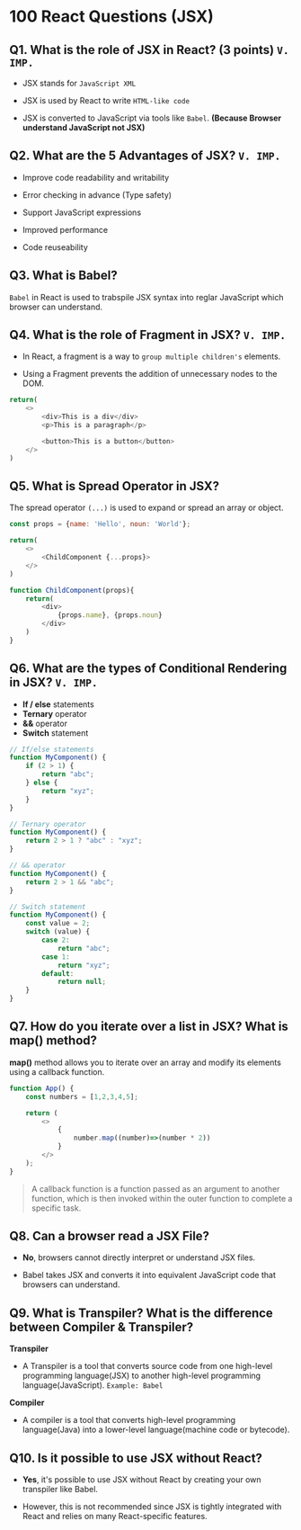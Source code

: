 # 100 React Questions (JSX)

## Q1. What is the role of JSX in React? (3 points) `V. IMP.`

* JSX stands for `JavaScript XML`

* JSX is used by React to write `HTML-like code`

* JSX is converted to JavaScript via tools like `Babel`. **(Because Browser understand JavaScript not JSX)**

## Q2. What are the 5 Advantages of JSX? `V. IMP.`

* Improve code readability and writability

* Error checking in advance (Type safety)

* Support JavaScript expressions

* Improved performance

* Code reuseability

## Q3. What is Babel?

`Babel` in React is used to trabspile JSX syntax into reglar JavaScript which browser can understand.

## Q4. What is the role of Fragment in JSX? `V. IMP.`

* In React, a fragment is a way to `group multiple children's` elements.

* Using a Fragment prevents the addition of unnecessary nodes to the DOM.

```javascript
return(
    <>
        <div>This is a div</div>
        <p>This is a paragraph</p>

        <button>This is a button</button>
    </>
)
```

## Q5. What is Spread Operator in JSX?

The spread operator `(...)` is used to expand or spread an array or object.

```javascript
const props = {name: 'Hello', noun: 'World'};

return(
    <>
        <ChildComponent {...props}>
    </>
)
```

```js
function ChildComponent(props){
    return(
        <div>
            {props.name}, {props.noun}
        </div>
    )
}
```
## Q6. What are the types of Conditional Rendering in JSX? `V. IMP.`

* **If / else** statements
* **Ternary** operator
* **&&** operator
* **Switch** statement

```javascript
// If/else statements
function MyComponent() {
    if (2 > 1) {
        return "abc";
    } else {
        return "xyz";
    }
}

// Ternary operator
function MyComponent() {
    return 2 > 1 ? "abc" : "xyz";
}

// && operator
function MyComponent() {
    return 2 > 1 && "abc";
}

// Switch statement
function MyComponent() {
    const value = 2;
    switch (value) {
        case 2:
            return "abc";
        case 1:
            return "xyz";
        default:
            return null;
    }
}
```

## Q7. How do you iterate over a list in JSX? What is map() method?

**map()** method allows you to iterate over an array and modify its elements using a callback function. 

```javascript
function App() {
    const numbers = [1,2,3,4,5];

    return (
        <>
            {
                number.map((number)=>(number * 2))
            }
        </>
    );
}
```

> A callback function is a function passed as an argument to another function, which is then invoked within the outer function to complete a specific task.

## Q8. Can a browser read a JSX File?

* **No**, browsers cannot directly interpret or understand JSX files.

* Babel takes JSX and converts it into equivalent JavaScript code that browsers can understand.

## Q9. What is Transpiler? What is the difference between Compiler & Transpiler?

**Transpiler**

* A Transpiler is a tool that converts source code from one high-level programming language(JSX) to another high-level programming language(JavaScript). `Example: Babel`

**Compiler**

* A compiler is a tool that converts high-level programming language(Java) into a lower-level language(machine code or bytecode).

## Q10. Is it possible to use JSX without React?

* **Yes**, it's possible to use JSX without React by creating your own transpiler like Babel.

* However, this is not recommended since JSX is tightly integrated with React and relies on many React-specific features.

<!---
Adarsh 
28th July 2024
04:30 PM
(11:02)
--->